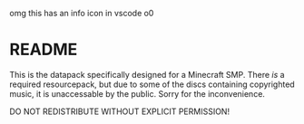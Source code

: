 omg this has an info icon in vscode o0

# README
This is the datapack specifically designed for a Minecraft SMP. There *is* a required resourcepack, but due to some of the discs containing copyrighted music, it is unaccessable by the public. Sorry for the inconvenience.

DO NOT REDISTRIBUTE WITHOUT EXPLICIT PERMISSION!